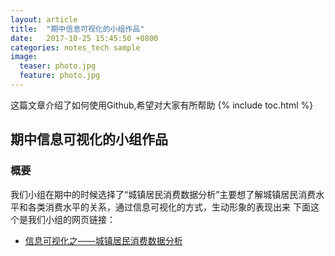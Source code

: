 ```yaml
---
layout: article
title:  "期中信息可视化的小组作品"
date:   2017-10-25 15:45:50 +0800
categories: notes_tech sample
image:
  teaser: photo.jpg
  feature: photo.jpg
---
```

这篇文章介绍了如何使用Github,希望对大家有所帮助
{% include toc.html %}


## 期中信息可视化的小组作品
### 概要
我们小组在期中的时候选择了“城镇居民消费数据分析”主要想了解城镇居民消费水平和各类消费水平的关系，通过信息可视化的方式，生动形象的表现出来
下面这个是我们小组的网页链接：
- [信息可视化之——城镇居民消费数据分析](http://chenweishan.github.io/term_project_css.html)
